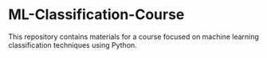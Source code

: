 # ML-Classification-Course
This repository contains materials for a course focused on machine learning classification techniques using Python.
